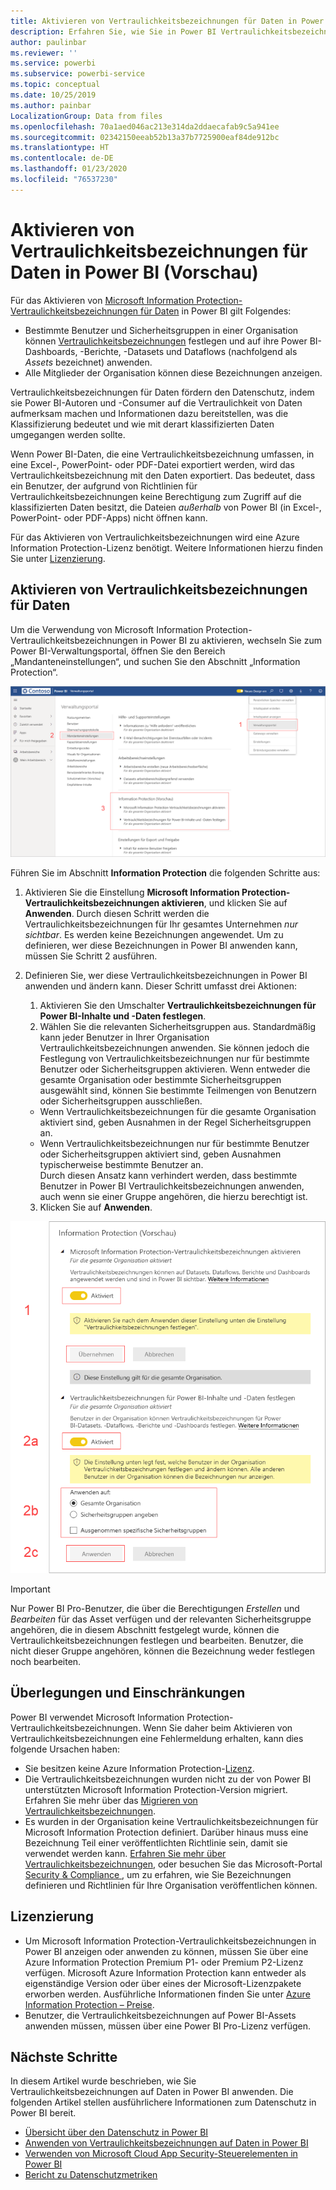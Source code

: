 ```yaml
---
title: Aktivieren von Vertraulichkeitsbezeichnungen für Daten in Power BI
description: Erfahren Sie, wie Sie in Power BI Vertraulichkeitsbezeichnungen für Daten aktivieren.
author: paulinbar
ms.reviewer: ''
ms.service: powerbi
ms.subservice: powerbi-service
ms.topic: conceptual
ms.date: 10/25/2019
ms.author: painbar
LocalizationGroup: Data from files
ms.openlocfilehash: 70a1aed046ac213e314da2ddaecafab9c5a941ee
ms.sourcegitcommit: 02342150eeab52b13a37b7725900eaf84de912bc
ms.translationtype: HT
ms.contentlocale: de-DE
ms.lasthandoff: 01/23/2020
ms.locfileid: "76537230"
---
```

# <a name="enable-data-sensitivity-labels-in-power-bi-preview"></a>Aktivieren von Vertraulichkeitsbezeichnungen für Daten in Power BI (Vorschau)

Für das Aktivieren von [Microsoft Information Protection-Vertraulichkeitsbezeichnungen für Daten](https://docs.microsoft.com/microsoft-365/compliance/sensitivity-labels) in Power BI gilt Folgendes:

* Bestimmte Benutzer und Sicherheitsgruppen in einer Organisation können [Vertraulichkeitsbezeichnungen](../designer/service-security-apply-data-sensitivity-labels.md) festlegen und auf ihre Power BI-Dashboards, -Berichte, -Datasets und Dataflows (nachfolgend als *Assets* bezeichnet) anwenden.
* Alle Mitglieder der Organisation können diese Bezeichnungen anzeigen.

Vertraulichkeitsbezeichnungen für Daten fördern den Datenschutz, indem sie Power BI-Autoren und -Consumer auf die Vertraulichkeit von Daten aufmerksam machen und Informationen dazu bereitstellen, was die Klassifizierung bedeutet und wie mit derart klassifizierten Daten umgegangen werden sollte.

Wenn Power BI-Daten, die eine Vertraulichkeitsbezeichnung umfassen, in eine Excel-, PowerPoint- oder PDF-Datei exportiert werden, wird das Vertraulichkeitsbezeichnung mit den Daten exportiert. Das bedeutet, dass ein Benutzer, der aufgrund von Richtlinien für Vertraulichkeitsbezeichnungen keine Berechtigung zum Zugriff auf die klassifizierten Daten besitzt, die Dateien *außerhalb* von Power BI (in Excel-, PowerPoint- oder PDF-Apps) nicht öffnen kann.

Für das Aktivieren von Vertraulichkeitsbezeichnungen wird eine Azure Information Protection-Lizenz benötigt. Weitere Informationen hierzu finden Sie unter [Lizenzierung](#licensing).

## <a name="enable-data-sensitivity-labels"></a>Aktivieren von Vertraulichkeitsbezeichnungen für Daten

Um die Verwendung von Microsoft Information Protection-Vertraulichkeitsbezeichnungen in Power BI zu aktivieren, wechseln Sie zum Power BI-Verwaltungsportal, öffnen Sie den Bereich „Mandanteneinstellungen“, und suchen Sie den Abschnitt „Information Protection“.

![Ermitteln des Abschnitts „Information Protection“](media/service-security-enable-data-sensitivity-labels/enable-data-sensitivity-labels-01.png)

Führen Sie im Abschnitt **Information Protection** die folgenden Schritte aus:
1.  Aktivieren Sie die Einstellung **Microsoft Information Protection-Vertraulichkeitsbezeichnungen aktivieren**, und klicken Sie auf **Anwenden**. Durch diesen Schritt werden die Vertraulichkeitsbezeichnungen für Ihr gesamtes Unternehmen *nur sichtbar*. Es werden keine Bezeichnungen angewendet. Um zu definieren, wer diese Bezeichnungen in Power BI anwenden kann, müssen Sie Schritt 2 ausführen.
2.  Definieren Sie, wer diese Vertraulichkeitsbezeichnungen in Power BI anwenden und ändern kann. Dieser Schritt umfasst drei Aktionen:
    1.  Aktivieren Sie den Umschalter **Vertraulichkeitsbezeichnungen für Power BI-Inhalte und -Daten festlegen**.
    2.  Wählen Sie die relevanten Sicherheitsgruppen aus. Standardmäßig kann jeder Benutzer in Ihrer Organisation Vertraulichkeitsbezeichnungen anwenden. Sie können jedoch die Festlegung von Vertraulichkeitsbezeichnungen nur für bestimmte Benutzer oder Sicherheitsgruppen aktivieren. Wenn entweder die gesamte Organisation oder bestimmte Sicherheitsgruppen ausgewählt sind, können Sie bestimmte Teilmengen von Benutzern oder Sicherheitsgruppen ausschließen.
    * Wenn Vertraulichkeitsbezeichnungen für die gesamte Organisation aktiviert sind, geben Ausnahmen in der Regel Sicherheitsgruppen an.
    * Wenn Vertraulichkeitsbezeichnungen nur für bestimmte Benutzer oder Sicherheitsgruppen aktiviert sind, geben Ausnahmen typischerweise bestimmte Benutzer an.  
    Durch diesen Ansatz kann verhindert werden, dass bestimmte Benutzer in Power BI Vertraulichkeitsbezeichnungen anwenden, auch wenn sie einer Gruppe angehören, die hierzu berechtigt ist.
    
    3. Klicken Sie auf **Anwenden**.

![Aktivieren von Vertraulichkeitsbezeichnungen](media/service-security-enable-data-sensitivity-labels/enable-data-sensitivity-labels-02.png)

> [!IMPORTANT]
> Nur Power BI Pro-Benutzer, die über die Berechtigungen *Erstellen* und *Bearbeiten* für das Asset verfügen und der relevanten Sicherheitsgruppe angehören, die in diesem Abschnitt festgelegt wurde, können die Vertraulichkeitsbezeichnungen festlegen und bearbeiten. Benutzer, die nicht dieser Gruppe angehören, können die Bezeichnung weder festlegen noch bearbeiten. 


## <a name="considerations-and-limitations"></a>Überlegungen und Einschränkungen

Power BI verwendet Microsoft Information Protection-Vertraulichkeitsbezeichnungen. Wenn Sie daher beim Aktivieren von Vertraulichkeitsbezeichnungen eine Fehlermeldung erhalten, kann dies folgende Ursachen haben:

* Sie besitzen keine Azure Information Protection-[Lizenz](#licensing).
* Die Vertraulichkeitsbezeichnungen wurden nicht zu der von Power BI unterstützten Microsoft Information Protection-Version migriert. Erfahren Sie mehr über das [Migrieren von Vertraulichkeitsbezeichnungen](https://docs.microsoft.com/azure/information-protection/configure-policy-migrate-labels).
* Es wurden in der Organisation keine Vertraulichkeitsbezeichnungen für Microsoft Information Protection definiert. Darüber hinaus muss eine Bezeichnung Teil einer veröffentlichten Richtlinie sein, damit sie verwendet werden kann. [Erfahren Sie mehr über Vertraulichkeitsbezeichnungen](https://docs.microsoft.com/Office365/SecurityCompliance/sensitivity-labels), oder besuchen Sie das Microsoft-Portal [Security & Compliance ](https://sip.protection.office.com/sensitivity?flight=EnableMIPLabels), um zu erfahren, wie Sie Bezeichnungen definieren und Richtlinien für Ihre Organisation veröffentlichen können.

## <a name="licensing"></a>Lizenzierung

* Um Microsoft Information Protection-Vertraulichkeitsbezeichnungen in Power BI anzeigen oder anwenden zu können, müssen Sie über eine Azure Information Protection Premium P1- oder Premium P2-Lizenz verfügen. Microsoft Azure Information Protection kann entweder als eigenständige Version oder über eines der Microsoft-Lizenzpakete erworben werden. Ausführliche Informationen finden Sie unter [Azure Information Protection – Preise](https://azure.microsoft.com/pricing/details/information-protection/).
* Benutzer, die Vertraulichkeitsbezeichnungen auf Power BI-Assets anwenden müssen, müssen über eine Power BI Pro-Lizenz verfügen.


## <a name="next-steps"></a>Nächste Schritte

In diesem Artikel wurde beschrieben, wie Sie Vertraulichkeitsbezeichnungen auf Daten in Power BI anwenden. Die folgenden Artikel stellen ausführlichere Informationen zum Datenschutz in Power BI bereit. 

* [Übersicht über den Datenschutz in Power BI](service-security-data-protection-overview.md)
* [Anwenden von Vertraulichkeitsbezeichnungen auf Daten in Power BI](../designer/service-security-apply-data-sensitivity-labels.md)
* [Verwenden von Microsoft Cloud App Security-Steuerelementen in Power BI](service-security-using-microsoft-cloud-app-security-controls.md)
* [Bericht zu Datenschutzmetriken](service-security-data-protection-metrics-report.md)